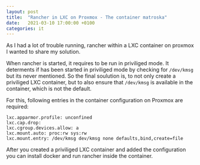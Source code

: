 ```yaml
---
layout: post
title:  "Rancher in LXC on Proxmox - The container matroska"
date:   2021-03-10 17:00:00 +0100
categories: it
---
```


As I had a lot of trouble running, rancher within a LXC container on proxmox I wanted to share my solution.

When rancher is started, it requires to be run in priviliged mode. It determents if has been started in priviliged mode
by checking for `/dev/kmsg` but its never mentioned. So the final soulution is, to not only create a priviliged LXC
container, but to also ensure that `/dev/kmsg` is available in the container, which is not the default.

For this, following entries in the container configuration on Proxmox are required:

```
lxc.apparmor.profile: unconfined
lxc.cap.drop:
lxc.cgroup.devices.allow: a
lxc.mount.auto: proc:rw sys:rw
lxc.mount.entry: /dev/kmsg dev/kmsg none defaults,bind,create=file
```

After you created a priviliged LXC container and added the configuration you can install docker and run rancher inside
the container.
